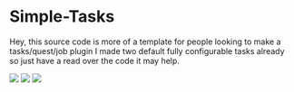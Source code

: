 # Simple-Tasks

Hey, this source code is more of a template for people looking to make a tasks/quest/job plugin I made two default fully configurable tasks already 
so just have a read over the code it may help.

 <a href="https://www.oracle.com/java/technologies/javase/javase8u211-later-archive-downloads.html"><img src="https://img.shields.io/badge/java-%23ED8B00.svg?style=for-the-badge&logo=java&logoColor=white"></a>
 <a href="https://maven.apache.org/"><img src="https://img.shields.io/badge/Apache%20Maven-C71A36?style=for-the-badge&logo=Apache%20Maven&logoColor=white"></a>
 <a href="https://www.jetbrains.com/idea/"><img src="https://img.shields.io/badge/IntelliJIDEA-000000.svg?style=for-the-badge&logo=intellij%20idea&logoColor=white"></a>
</div>

